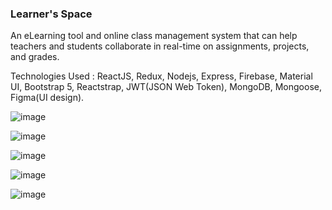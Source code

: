 ### Learner's Space
An eLearning tool and online class management system that can help teachers and students collaborate in real-time on assignments, projects, and grades.

Technologies Used : ReactJS, Redux, Nodejs, Express, Firebase, Material UI, Bootstrap 5, Reactstrap, JWT(JSON Web Token), MongoDB, Mongoose, Figma(UI design).

![image](https://user-images.githubusercontent.com/71331819/196036969-10e56c1b-4a07-47af-9d8c-d56df23a363c.png)

![image](https://user-images.githubusercontent.com/71331819/196036991-b2f2f660-729a-4555-9366-a894b27eeeba.png)

![image](https://user-images.githubusercontent.com/71331819/196037032-a3b34c90-5377-4f64-9056-52aab40ec55c.png)

![image](https://user-images.githubusercontent.com/71331819/196037038-348da268-4d41-48cc-8eab-b007d7216bb4.png)

![image](https://user-images.githubusercontent.com/95421790/204204172-e3eab84b-b046-4b40-8c83-1bab81716c17.png)
